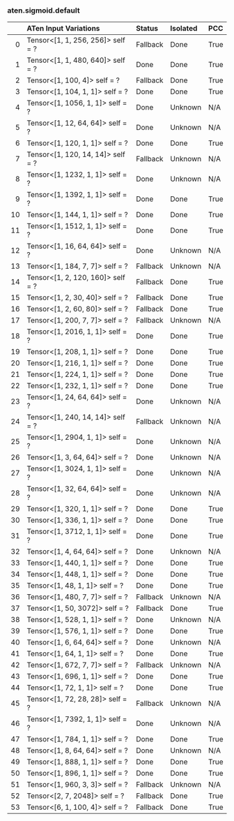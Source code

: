 ### aten.sigmoid.default
|    | ATen Input Variations             | Status   | Isolated   | PCC   |
|---:|:----------------------------------|:---------|:-----------|:------|
|  0 | Tensor<[1, 1, 256, 256]> self = ? | Fallback | Done       | True  |
|  1 | Tensor<[1, 1, 480, 640]> self = ? | Done     | Done       | True  |
|  2 | Tensor<[1, 100, 4]> self = ?      | Fallback | Done       | True  |
|  3 | Tensor<[1, 104, 1, 1]> self = ?   | Done     | Done       | True  |
|  4 | Tensor<[1, 1056, 1, 1]> self = ?  | Done     | Unknown    | N/A   |
|  5 | Tensor<[1, 12, 64, 64]> self = ?  | Done     | Unknown    | N/A   |
|  6 | Tensor<[1, 120, 1, 1]> self = ?   | Done     | Done       | True  |
|  7 | Tensor<[1, 120, 14, 14]> self = ? | Fallback | Unknown    | N/A   |
|  8 | Tensor<[1, 1232, 1, 1]> self = ?  | Done     | Unknown    | N/A   |
|  9 | Tensor<[1, 1392, 1, 1]> self = ?  | Done     | Done       | True  |
| 10 | Tensor<[1, 144, 1, 1]> self = ?   | Done     | Done       | True  |
| 11 | Tensor<[1, 1512, 1, 1]> self = ?  | Done     | Done       | True  |
| 12 | Tensor<[1, 16, 64, 64]> self = ?  | Done     | Unknown    | N/A   |
| 13 | Tensor<[1, 184, 7, 7]> self = ?   | Fallback | Unknown    | N/A   |
| 14 | Tensor<[1, 2, 120, 160]> self = ? | Fallback | Done       | True  |
| 15 | Tensor<[1, 2, 30, 40]> self = ?   | Fallback | Done       | True  |
| 16 | Tensor<[1, 2, 60, 80]> self = ?   | Fallback | Done       | True  |
| 17 | Tensor<[1, 200, 7, 7]> self = ?   | Fallback | Unknown    | N/A   |
| 18 | Tensor<[1, 2016, 1, 1]> self = ?  | Done     | Done       | True  |
| 19 | Tensor<[1, 208, 1, 1]> self = ?   | Done     | Done       | True  |
| 20 | Tensor<[1, 216, 1, 1]> self = ?   | Done     | Done       | True  |
| 21 | Tensor<[1, 224, 1, 1]> self = ?   | Done     | Done       | True  |
| 22 | Tensor<[1, 232, 1, 1]> self = ?   | Done     | Done       | True  |
| 23 | Tensor<[1, 24, 64, 64]> self = ?  | Done     | Unknown    | N/A   |
| 24 | Tensor<[1, 240, 14, 14]> self = ? | Fallback | Unknown    | N/A   |
| 25 | Tensor<[1, 2904, 1, 1]> self = ?  | Done     | Unknown    | N/A   |
| 26 | Tensor<[1, 3, 64, 64]> self = ?   | Done     | Unknown    | N/A   |
| 27 | Tensor<[1, 3024, 1, 1]> self = ?  | Done     | Unknown    | N/A   |
| 28 | Tensor<[1, 32, 64, 64]> self = ?  | Done     | Unknown    | N/A   |
| 29 | Tensor<[1, 320, 1, 1]> self = ?   | Done     | Done       | True  |
| 30 | Tensor<[1, 336, 1, 1]> self = ?   | Done     | Done       | True  |
| 31 | Tensor<[1, 3712, 1, 1]> self = ?  | Done     | Done       | True  |
| 32 | Tensor<[1, 4, 64, 64]> self = ?   | Done     | Unknown    | N/A   |
| 33 | Tensor<[1, 440, 1, 1]> self = ?   | Done     | Done       | True  |
| 34 | Tensor<[1, 448, 1, 1]> self = ?   | Done     | Done       | True  |
| 35 | Tensor<[1, 48, 1, 1]> self = ?    | Done     | Done       | True  |
| 36 | Tensor<[1, 480, 7, 7]> self = ?   | Fallback | Unknown    | N/A   |
| 37 | Tensor<[1, 50, 3072]> self = ?    | Fallback | Done       | True  |
| 38 | Tensor<[1, 528, 1, 1]> self = ?   | Done     | Unknown    | N/A   |
| 39 | Tensor<[1, 576, 1, 1]> self = ?   | Done     | Done       | True  |
| 40 | Tensor<[1, 6, 64, 64]> self = ?   | Done     | Unknown    | N/A   |
| 41 | Tensor<[1, 64, 1, 1]> self = ?    | Done     | Done       | True  |
| 42 | Tensor<[1, 672, 7, 7]> self = ?   | Fallback | Unknown    | N/A   |
| 43 | Tensor<[1, 696, 1, 1]> self = ?   | Done     | Done       | True  |
| 44 | Tensor<[1, 72, 1, 1]> self = ?    | Done     | Done       | True  |
| 45 | Tensor<[1, 72, 28, 28]> self = ?  | Fallback | Unknown    | N/A   |
| 46 | Tensor<[1, 7392, 1, 1]> self = ?  | Done     | Unknown    | N/A   |
| 47 | Tensor<[1, 784, 1, 1]> self = ?   | Done     | Done       | True  |
| 48 | Tensor<[1, 8, 64, 64]> self = ?   | Done     | Unknown    | N/A   |
| 49 | Tensor<[1, 888, 1, 1]> self = ?   | Done     | Done       | True  |
| 50 | Tensor<[1, 896, 1, 1]> self = ?   | Done     | Done       | True  |
| 51 | Tensor<[1, 960, 3, 3]> self = ?   | Fallback | Unknown    | N/A   |
| 52 | Tensor<[2, 7, 2048]> self = ?     | Fallback | Done       | True  |
| 53 | Tensor<[6, 1, 100, 4]> self = ?   | Fallback | Done       | True  |

